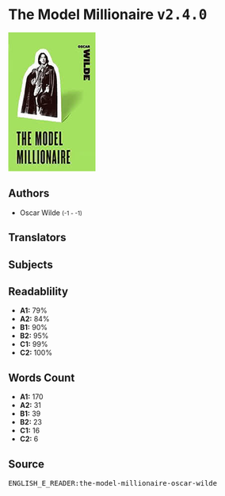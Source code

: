 # The Model Millionaire <kbd>v2.4.0</kbd>

![](./cover.medium.jpg "")

## Authors


 - Oscar Wilde <small>(-1 - -1)</small>

## Translators



## Subjects



## Readablility


 - **A1:** 79%
 - **A2:** 84%
 - **B1:** 90%
 - **B2:** 95%
 - **C1:** 99%
 - **C2:** 100%

## Words Count


 - **A1:** 170
 - **A2:** 31
 - **B1:** 39
 - **B2:** 23
 - **C1:** 16
 - **C2:** 6

## Source


<kbd>ENGLISH_E_READER:the-model-millionaire-oscar-wilde</kbd>
